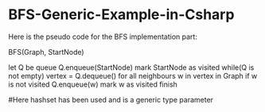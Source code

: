 # BFS-Generic-Example-in-Csharp

Here is the pseudo code for the BFS implementation part: 

BFS(Graph, StartNode) 
  
  let Q be queue 
  Q.enqueue(StartNode)
mark StartNode as visited 
while(Q is not empty) 
 vertex = Q.dequeue()
for all neighbours w in vertex in Graph 
    if w is not visited 
        Q.enqueue(w)
        mark w as visited
 finish 
 
 
 #Here hashset has been used and <T> is a generic type parameter 
